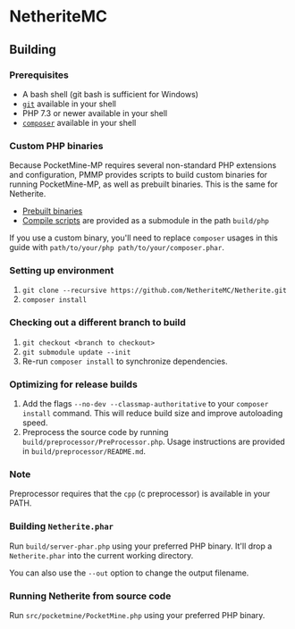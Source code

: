 # NetheriteMC

## Building

### Prerequisites
- A bash shell (git bash is sufficient for Windows)
- [`git`](https://git-scm.com) available in your shell
- PHP 7.3 or newer available in your shell
- [`composer`](https://getcomposer.org) available in your shell

### Custom PHP binaries
Because PocketMine-MP requires several non-standard PHP extensions and configuration, PMMP provides scripts to build custom binaries for running PocketMine-MP, as well as prebuilt binaries. This is the same for Netherite.

- [Prebuilt binaries](https://jenkins.pmmp.io/job/PHP-7.3-Aggregate)
- [Compile scripts](https://github.com/pmmp/php-build-scripts) are provided as a submodule in the path `build/php`

If you use a custom binary, you'll need to replace `composer` usages in this guide with `path/to/your/php path/to/your/composer.phar`.

### Setting up environment
1. `git clone --recursive https://github.com/NetheriteMC/Netherite.git`
2. `composer install`

### Checking out a different branch to build
1. `git checkout <branch to checkout>`
2. `git submodule update --init`
3. Re-run `composer install` to synchronize dependencies.

### Optimizing for release builds
1. Add the flags `--no-dev --classmap-authoritative` to your `composer install` command. This will reduce build size and improve autoloading speed.
2. Preprocess the source code by running `build/preprocessor/PreProcessor.php`. Usage instructions are provided in `build/preprocessor/README.md`.

### Note
Preprocessor requires that the `cpp` (c preprocessor) is available in your PATH.

### Building `Netherite.phar`
Run `build/server-phar.php` using your preferred PHP binary. It'll drop a `Netherite.phar` into the current working directory.

You can also use the `--out` option to change the output filename.

### Running Netherite from source code
Run `src/pocketmine/PocketMine.php` using your preferred PHP binary.
